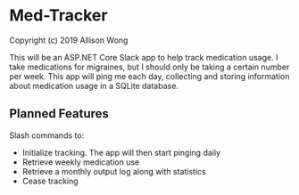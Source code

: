 # Med-Tracker

Copyright (c) 2019 Allison Wong

This will be an ASP.NET Core Slack app to help track medication usage.  I take medications for migraines, but I should only be taking a certain number per week.  This app will ping me each day, collecting and storing information about medication usage in a SQLite database.   

## Planned Features

Slash commands to:
- Initialize tracking.  The app will then start pinging daily
- Retrieve weekly medication use
- Retrieve a monthly output log along with statistics
- Cease tracking

